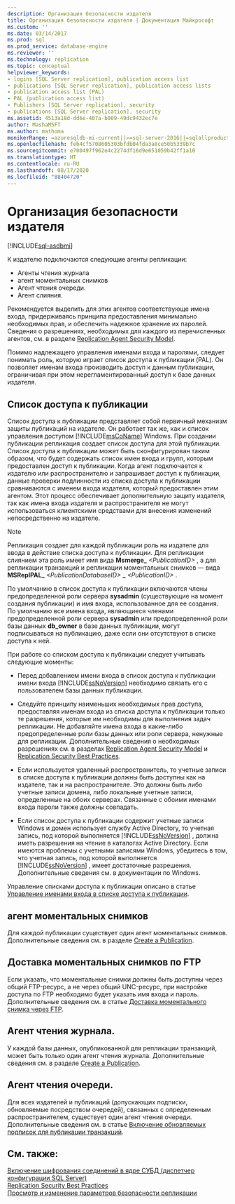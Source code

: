 ```yaml
---
description: Организация безопасности издателя
title: Организация безопасности издателя | Документация Майкрософт
ms.custom: ''
ms.date: 03/14/2017
ms.prod: sql
ms.prod_service: database-engine
ms.reviewer: ''
ms.technology: replication
ms.topic: conceptual
helpviewer_keywords:
- logins [SQL Server replication], publication access list
- publications [SQL Server replication], publication access lists
- publication access list (PAL)
- PAL (publication access list)
- Publishers [SQL Server replication], security
- publications [SQL Server replication], security
ms.assetid: 4513a18d-dd6e-407a-b009-49dc9432ec7e
author: MashaMSFT
ms.author: mathoma
monikerRange: =azuresqldb-mi-current||>=sql-server-2016||=sqlallproducts-allversions
ms.openlocfilehash: feb4cf5708605303bfdb04fda3a8ce50b5339b7c
ms.sourcegitcommit: e700497f962e4c2274df16d9e651059b42ff1a10
ms.translationtype: HT
ms.contentlocale: ru-RU
ms.lasthandoff: 08/17/2020
ms.locfileid: "88404720"
---
```

# <a name="secure-the-publisher"></a>Организация безопасности издателя
[!INCLUDE[sql-asdbmi](../../../includes/applies-to-version/sql-asdbmi.md)]
  
К издателю подключаются следующие агенты репликации:  
  
-   Агенты чтения журнала
-   агент моментальных снимков
-   Агент чтения очереди.  
-   Агент слияния.  
  
 Рекомендуется выделить для этих агентов соответствующе имена входа, придерживаясь принципа предоставления минимально необходимых прав, и обеспечить надежное хранение их паролей. Сведения о разрешениях, необходимых для каждого из перечисленных агентов, см. в разделе [Replication Agent Security Model](../../../relational-databases/replication/security/replication-agent-security-model.md).  
  
 Помимо надлежащего управления именами входа и паролями, следует понимать роль, которую играет список доступа к публикации (PAL). Он позволяет именам входа производить доступ к данным публикации, ограничивая при этом нерегламентированный доступ к базе данных издателя.  
  
## <a name="publication-access-list"></a>Список доступа к публикации  
 Список доступа к публикации представляет собой первичный механизм защиты публикаций на издателе. Он работает так же, как и список управления доступом [!INCLUDE[msCoName](../../../includes/msconame-md.md)] Windows. При создании публикации репликация создает список доступа для этой публикации. Список доступа к публикации может быть сконфигурирован таким образом, что будет содержать список имен входа и групп, которым предоставлен доступ к публикации. Когда агент подключается к издателю или распространителю и запрашивает доступ к публикации, данные проверки подлинности из списка доступа к публикации сравниваются с именем входа издателя, который предоставлен этим агентом. Этот процесс обеспечивает дополнительную защиту издателя, так как имена входа издателя и распространителя не могут использоваться клиентскими средствами для внесения изменений непосредственно на издателе.  
  
> [!NOTE]  
>  Репликация создает для каждой публикации роль на издателе для ввода в действие списка доступа к публикации. Для репликации слиянием эта роль имеет имя вида **Msmerge_** _\<PublicationID>_ , а для репликации транзакций и репликации моментальных снимков — вида **MSReplPAL_** _\<PublicationDatabaseID>_ **_** _\<PublicationID>_ .  
  
 По умолчанию в список доступа к публикации включаются члены предопределенной роли сервера **sysadmin** (существующие на момент создания публикации) и имя входа, использованное для ее создания. По умолчанию все имена входа, являющиеся членами предопределенной роли сервера **sysadmin** или предопределенной роли базы данных **db_owner** в базе данных публикации, могут подписываться на публикацию, даже если они отсутствуют в списке доступа к ней.  
  
 При работе со списком доступа к публикации следует учитывать следующие моменты:  
  
-   Перед добавлением имени входа в список доступа к публикации имени входа [!INCLUDE[ssNoVersion](../../../includes/ssnoversion-md.md)] необходимо связать его с пользователем базы данных публикации.  
  
-   Следуйте принципу наименьших необходимых прав доступа, предоставляя именам входа из списка доступа к публикации только те разрешения, которые им необходимы для выполнения задач репликации. Не добавляйте имена входа в какие-либо предопределенные роли базы данных или роли сервера, ненужные для репликации. Дополнительные сведения о необходимых разрешениях см. в разделах [Replication Agent Security Model](../../../relational-databases/replication/security/replication-agent-security-model.md) и [Replication Security Best Practices](../../../relational-databases/replication/security/replication-security-best-practices.md).  
  
-   Если используется удаленный распространитель, то учетные записи в списке доступа к публикации должны быть доступны как на издателе, так и на распространителе. Это должны быть либо учетные записи домена, либо локальные учетные записи, определенные на обоих серверах. Связанные с обоими именами входа пароли также должны совпадать.  
  
-   Если список доступа к публикации содержит учетные записи Windows и домен использует службу Active Directory, то учетная запись, под которой выполняется [!INCLUDE[ssNoVersion](../../../includes/ssnoversion-md.md)] , должна иметь разрешения на чтение в каталогах Active Directory. Если имеются проблемы с учетными записями Windows, убедитесь в том, что учетная запись, под которой выполняется [!INCLUDE[ssNoVersion](../../../includes/ssnoversion-md.md)] , имеет достаточные разрешения. Дополнительные сведения см. в документации по Windows.  
  
 Управление списками доступа к публикации описано в статье [Управление именами входа в списке доступа к публикации](../../../relational-databases/replication/security/manage-logins-in-the-publication-access-list.md).  
  
## <a name="snapshot-agent"></a>агент моментальных снимков  
 Для каждой публикации существует один агент моментальных снимков. Дополнительные сведения см. в разделе [Create a Publication](../../../relational-databases/replication/publish/create-a-publication.md).  
  
## <a name="ftp-snapshot-delivery"></a>Доставка моментальных снимков по FTP  
 Если указать, что моментальные снимки должны быть доступны через общий FTP-ресурс, а не через общий UNC-ресурс, при настройке доступа по FTP необходимо будет указать имя входа и пароль. Дополнительные сведения см. в статье [Доставка моментального снимка через FTP](../../../relational-databases/replication/publish/deliver-a-snapshot-through-ftp.md).  
  
## <a name="log-reader-agent"></a>Агент чтения журнала.  
 У каждой базы данных, опубликованной для репликации транзакций, может быть только один агент чтения журнала. Дополнительные сведения см. в разделе [Create a Publication](../../../relational-databases/replication/publish/create-a-publication.md).  
  
## <a name="queue-reader-agent"></a>Агент чтения очереди.  
 Для всех издателей и публикаций (допускающих подписки, обновляемые посредством очередей), связанных с определенным распространителем, существует один агент чтения очереди. Дополнительные сведения см. в статье [Включение обновляемых подписок для публикации транзакций](../../../relational-databases/replication/publish/enable-updating-subscriptions-for-transactional-publications.md).  
  
## <a name="see-also"></a>См. также:  
 [Включение шифрования соединений в ядре СУБД (диспетчер конфигурации SQL Server)](../../../database-engine/configure-windows/enable-encrypted-connections-to-the-database-engine.md)   
 [Replication Security Best Practices](../../../relational-databases/replication/security/replication-security-best-practices.md)   
 [Просмотр и изменение параметров безопасности репликации](../../../relational-databases/replication/security/view-and-modify-replication-security-settings.md)  
  
  
